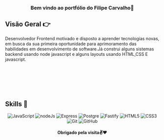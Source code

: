 <!--Title -->
### <div align="center">Bem vindo ao portfólio do Filipe Carvalho🚀</div>

## **Visão Geral 👉**

<p>Desenvolvedor Frontend motivado e disposto a aprender tecnologias novas, em busca da sua
primeira oportunidade para aprimoramento das habilidades em desenvolvimento de software.Já construi alguns sistemas backend usando node javascript e alguns layouts usando HTML,CSS E javascript.</p>
<br><br>


<br><br>
## **Skills 🚀**

<p align="center">
<img src="https://img.shields.io/badge/JavaScript-F7DF1E?style=for-the-badge&logo=JavaScript&logoColor=white" alt="JavaScript"/>
<img src="https://img.shields.io/badge/Node.js-339933?style=for-the-badge&logo=nodedotjs&logoColor=white" alt="nodeJs"/>
<img src="https://img.shields.io/badge/Express-000000?style=for-the-badge&logo=express&logoColor=white" alt="Express"/>
<img src="https://img.shields.io/badge/PostgreSQL-336791?style=for-the-badge&logo=postgresql&logoColor=white" alt="Postgre"/>
<img src="https://img.shields.io/badge/Fastify-202020?style=for-the-badge&logo=fastify&logoColor=white" alt="Fastify"/>
<img src="https://img.shields.io/badge/HTML5-E34F26?style=for-the-badge&logo=HTML5&logoColor=white" alt="HTML5"/>
<img src="https://img.shields.io/badge/CSS3-1572B6?style=for-the-badge&logo=CSS3&logoColor=white" alt="CSS3"/>
<img src="https://img.shields.io/badge/GIT-E44C30?style=for-the-badge&logo=git&logoColor=white" alt="Git"/>
<img src="https://img.shields.io/badge/GitHub-100000?style=for-the-badge&logo=github&logoColor=white" alt="GitHub"/>
</p>

<h4 align="center">Obrigado pela visita✌️❤️</h4>


